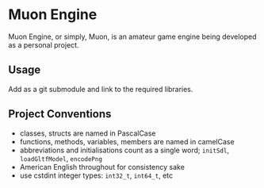 # Muon Engine
Muon Engine, or simply, Muon, is an amateur game engine being developed as a
personal project.

## Usage
Add as a git submodule and link to the required libraries.

## Project Conventions
- classes, structs are named in PascalCase
- functions, methods, variables, members are named in camelCase
- abbreviations and initialisations count as a single word; `initSdl`, `loadGltfModel`, `encodePng`
- American English throughout for consistency sake
- use cstdint integer types: `int32_t`, `int64_t`, etc
